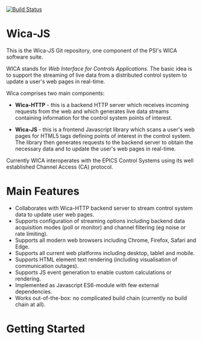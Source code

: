 [![Build Status](https://travis-ci.org/paulscherrerinstitute/wica-js.svg?branch=master)](https://travis-ci.org/paulscherrerinstitute/wica-js) 

# Wica-JS

This is the Wica-JS Git repository, one component of the PSI's WICA software suite. 
 
WICA stands for *Web Interface for Controls Applications*. The basic idea is to support the streaming of live data 
from a distributed control system to update a user's web pages in real-time.
 
Wica comprises two main components:

* **Wica-HTTP** - this is a backend HTTP server which receives incoming requests from the web and which generates 
  live data streams containing information for the control system points of interest.

* **Wica-JS** - this is a frontend Javascript library which scans a user's web pages for HTML5 tags defining
  points of interest in the control system. The library then generates requests to the backend server to 
  obtain the necessary data and to update the user's web pages in real-time.

Currently WICA interoperates with the EPICS Control Systems using its well established Channel Access (CA) protocol. 


# Main Features

* Collaborates with Wica-HTTP backend server to stream control system data to update user web pages.
* Supports configuration of streaming options including backend data acquisition modes (poll or monitor) and channel 
filtering (eg noise or rate limiting).
* Supports all modern web browsers including Chrome, Firefox, Safari and Edge.
* Supports all current web platforms including desktop, tablet and mobile.
* Supports HTML element text rendering (including visualisation of communication outages).
* Supports JS event generation to enable custom calculations or rendering.
* Implemented as Javascript ES6-module with few external dependencies.
* Works out-of-the-box: no complicated build chain (currently no build chain at all).

# Getting Started
